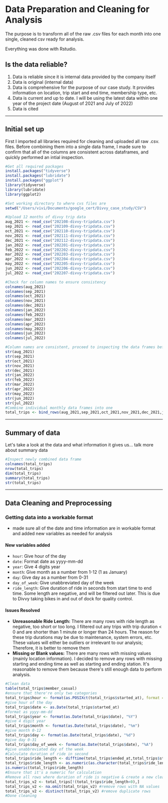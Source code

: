 # Data Preparation and Cleaning for Analysis

The purpose is to transform all of the raw .csv files for each month into one single, cleaned csv ready for analysis.

Everything was done with Rstudio.

## Is the data reliable?
 1. Data is reliable since it is internal data provided by the company itself
 2. Data is original (internal data)
 3. Data is comprehensive for the purpose of our case study. It provides information on location, trip start and end time, membership type, etc.
 4. Data is current and up to date. I will be using the latest data within one year of the project date (August of 2021 and July of 2022)
 5. Data is cited
---
## Initial set up
First I imported all libraries required for cleaning and uploaded all raw .csv. files. Before combining them into a single data frame, I made sure to confirm that all of the columns are consistent across dataframes, and quickly performed an intial inspection.
``` r
#Get all required packages
install.packages("tidyverse")
install.packages("lubridate")
install.packages("ggplot")
library(tidyverse)
library(lubridate)
library(ggplot2)

#Set working directory to where cvs files are
setwd("/Users/vivi/Documents/google_cert/Divvy_case_study/CSV")

#Upload 12 months of divvy trip data
aug_2021 <- read_csv("202108-divvy-tripdata.csv")
sep_2021 <- read_csv("202109-divvy-tripdata.csv")
oct_2021 <- read_csv("202110-divvy-tripdata.csv")
nov_2021 <- read_csv("202111-divvy-tripdata.csv")
dec_2021 <- read_csv("202112-divvy-tripdata.csv")
jan_2022 <- read_csv("202201-divvy-tripdata.csv")
feb_2022 <- read_csv("202202-divvy-tripdata.csv")
mar_2022 <- read_csv("202203-divvy-tripdata.csv")
apr_2022 <- read_csv("202204-divvy-tripdata.csv")
may_2022 <- read_csv("202205-divvy-tripdata.csv")
jun_2022 <- read_csv("202206-divvy-tripdata.csv")
jul_2022 <- read_csv("202207-divvy-tripdata.csv")

#Check for column names to ensure consistency
colnames(aug_2021)
colnames(sep_2021)
colnames(oct_2021)
colnames(nov_2021)
colnames(dec_2021)
colnames(jan_2022)
colnames(feb_2022)
colnames(mar_2022)
colnames(apr_2022)
colnames(may_2022)
colnames(jun_2022)
colnames(jul_2022)

#Column names are consistent, proceed to inspecting the data frames before merging
str(aug_2021)
str(sep_2021)
str(oct_2021)
str(nov_2021)
str(dec_2021)
str(jan_2022)
str(feb_2022)
str(mar_2022)
str(apr_2022)
str(may_2022)
str(jun_2022)
str(jul_2022)
#Combine individual monthly data frames into one
total_trips <- bind_rows(aug_2021,sep_2021,oct_2021,nov_2021,dec_2021,jan_2022,feb_2022,mar_2022,apr_2022,may_2022,jun_2022,jul_2022)
```

---
## Summary of data
Let's take a look at the data and what information it gives us... talk more about summary data
``` r
#Inspect newly combined data frame
colnames(total_trips)
nrow(total_trips)
dim(total_trips)
summary(total_trips)
str(total_trips)
```
---
## Data Cleaning and Preprocessing
### Getting data into a workable format
  - made sure all of the date and time information are in workable format and added new variables as needed for analysis
#### New variables added
  - `hour`: Give hour of the day 
  - `date`: Format date as yyyy-mm-dd
  - `year`: Give 4 digits year
  - `month`: Give month as a number from 1-12 (1 as January)
  - `day`: Give day as a number from 0-31
  - `day_of_week`: Give unabbreviated day of the week
  - `ride_length`: Give duration of ride in seconds from start time to end time. Some length are negative, and will be filtered out later. This is due to Divvy taking bikes in and out of dock for quality control.

#### Issues Resolved
  - **Unreasonable Ride Length:** There are many rows with ride length as negative, too short or too long. I filtered out any trips with trip duration < 0 and are shorter than 1 minute or longer than 24 hours. The reason for these trip durations may be due to maintenance, system errors, etc. These values will either be outliers or irrelevant to our analysis; Therefore, it is better to remove them
  - **Missing or Blank values:** There are many rows with missing values (mainly location information). I decided to remove any rows with missing starting and ending time as well as starting and ending station. It's reasonable to remove them because there's still enough data to perform analysis.

``` r
#Clean data
table(total_trips$member_casual) 
#ensure that there're only two categories
total_trips$hour <- format(as.POSIXct(total_trips$started_at), format = "%H")
#give hour of the day
total_trips$date <- as.Date(total_trips$started_at) 
#format as yyyy-mm-dd
total_trips$year <- format(as.Date(total_trips$date), "%Y") 
#give 4 digit year
total_trips$month <- format(as.Date(total_trips$date), "%m") 
#give month 0-12
total_trips$day <- format(as.Date(total_trips$date), "%d") 
#give day 0-31
total_trips$day_of_week <- format(as.Date(total_trips$date), "%A") 
#give unabbreviated day of the week
#Calculate duration of ride in second 
total_trips$ride_length <- difftime(total_trips$ended_at,total_trips$started_at)
total_trips$ride_length <- as.numeric(as.character(total_trips$ride_length))
is.numeric(total_trips$ride_length)
#Ensure that it's a numeric for calculation
#Remove all rows where duration of ride is negative & create a new cleaned data frame 
total_trips_v2 <- total_trips[!(total_trips$ride_length<0),]
total_trips_v2 <- na.omit(total_trips_v2) #remove rows with NA values
total_trips_v2 <- distinct(total_trips_v2) #remove duplicate rows 
#Done cleaning
``` 
